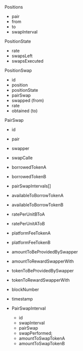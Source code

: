 Positions

- pair
- from
- to
- swapInterval

PositionState

- rate
- swapsLeft
- swapsExecuted

PositionSwap

- id
- position
- positionState
- pairSwap
- swapped (from)
- rate
- obtained (to)

PairSwap

- id
- pair
- swapper
- swapCalle
- borrowedTokenA
- borrowedTokenB
- pairSwapIntervals[]
- availableToBorrowTokenA
- availableToBorrowTokenB
- ratePerUnitBToA
- ratePerUnitAToB
- platformFeeTokenA
- platformFeeTokenB
- amountToBeProvidedBySwapper
- amountToRewardSwapperWith
- tokenToBeProvidedBySwapper
- tokenToRewardSwapperWith
- blockNumber
- timestamp

- PairSwapInterval
  - id
  - swapInterval
  - pairSwap
  - swapPerformed;
  - amountToSwapTokenA
  - amountToSwapTokenB
